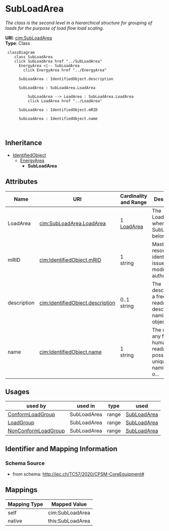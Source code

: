 # SubLoadArea


_The class is the second level in a hierarchical structure for grouping of loads for the purpose of load flow load scaling._





**URI**: [cim:SubLoadArea](http://iec.ch/TC57/CIM100#SubLoadArea)<br />
**Type**: Class




```mermaid
 classDiagram
    class SubLoadArea
    click SubLoadArea href "../SubLoadArea"
      EnergyArea <|-- SubLoadArea
        click EnergyArea href "../EnergyArea"
      
      SubLoadArea : IdentifiedObject.description
        
      SubLoadArea : SubLoadArea.LoadArea
        
          SubLoadArea --> LoadArea : SubLoadArea.LoadArea
          click LoadArea href "../LoadArea"
        
      SubLoadArea : IdentifiedObject.mRID
        
      SubLoadArea : IdentifiedObject.name
        
      
```





## Inheritance
* [IdentifiedObject](IdentifiedObject.md)
    * [EnergyArea](EnergyArea.md)
        * **SubLoadArea**



## Attributes


| Name | URI | Cardinality and Range | Description | Inheritance |
| ---  | --- | --- | --- | --- |
| LoadArea | [cim:SubLoadArea.LoadArea](http://iec.ch/TC57/CIM100#SubLoadArea.LoadArea) | 1 <br />  [LoadArea](LoadArea.md)  | The LoadArea where the SubLoadArea belongs | direct |
| mRID | [cim:IdentifiedObject.mRID](http://iec.ch/TC57/CIM100#IdentifiedObject.mRID) | 1 <br />  string  | Master resource identifier issued by a model authority | [IdentifiedObject](IdentifiedObject.md) |
| description | [cim:IdentifiedObject.description](http://iec.ch/TC57/CIM100#IdentifiedObject.description) | 0..1 <br />  string  | The description is a free human readable text describing or naming the object | [IdentifiedObject](IdentifiedObject.md) |
| name | [cim:IdentifiedObject.name](http://iec.ch/TC57/CIM100#IdentifiedObject.name) | 1 <br />  string  | The name is any free human readable and possibly non unique text naming the o... | [IdentifiedObject](IdentifiedObject.md) |





## Usages

| used by | used in | type | used |
| ---  | --- | --- | --- |
| [ConformLoadGroup](ConformLoadGroup.md) | SubLoadArea | range | [SubLoadArea](SubLoadArea.md) |
| [LoadGroup](LoadGroup.md) | SubLoadArea | range | [SubLoadArea](SubLoadArea.md) |
| [NonConformLoadGroup](NonConformLoadGroup.md) | SubLoadArea | range | [SubLoadArea](SubLoadArea.md) |






## Identifier and Mapping Information







### Schema Source


* from schema: http://iec.ch/TC57/2020/CPSM-CoreEquipment#





## Mappings

| Mapping Type | Mapped Value |
| ---  | ---  |
| self | cim:SubLoadArea |
| native | this:SubLoadArea |




